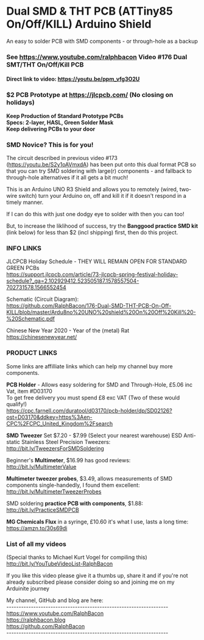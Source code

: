 # Dual SMD & THT PCB (ATTiny85 On/Off/KILL) Arduino Shield
An easy to solder PCB with SMD components - or through-hole as a backup

### See https://www.youtube.com/ralphbacon Video #176 Dual SMT/THT On/Off/Kill PCB
#### Direct link to video: https://youtu.be/ppm_vfg3O2U

### $2 PCB Prototype at https://jlcpcb.com/ (No closing on holidays)  
**Keep Production of Standard Prototype PCBs**  
**Specs: 2-layer, HASL, Green Solder Mask**  
**Keep delivering PCBs to your door**  

### SMD Novice? This is for you!

The circuit described in previous video #173 (https://youtu.be/S2y1oAVmxdA) has been put onto this dual format PCB so that you can try SMD soldering with large(r) components - and fallback to through-hole alternatives if it all gets a bit much!

This is an Arduino UNO R3 Shield and allows you to remotely (wired, two-wire switch) turn your Arduino on, off and kill it if it doesn't respond in a timely manner.

If I can do this with just one dodgy eye to solder with then you can too!

But, to increase the liklihood of success, try the **Banggood practice SMD kit** (link below) for less than $2 (incl shipping) first, then do this project.

### INFO LINKS

JLCPCB Holiday Schedule - THEY WILL REMAIN OPEN FOR STANDARD GREEN PCBs  
https://support.jlcpcb.com/article/73-jlcpcb-spring-festival-holiday-schedule?_ga=2.102929412.523505187.1578557504-702731578.1566552454

Schematic (Circuit Diagram):  
https://github.com/RalphBacon/176-Dual-SMD-THT-PCB-On-Off-KILL/blob/master/Ardu8no%20UNO%20shield%20On%20Off%20Kill%20-%20Schematic.pdf

Chinese New Year 2020 - Year of the (metal) Rat  
https://chinesenewyear.net/

### PRODUCT LINKS
Some links are affilliate links which can help my channel buy more components.

**PCB Holder** -  Allows easy soldering for SMD and Through-Hole, £5.06 inc Vat, item #D03170  
To get free delivery you must spend £8 exc VAT (Two of these would qualify!)  
https://cpc.farnell.com/duratool/d03170/pcb-holder/dp/SD02126?ost=D03170&ddkey=https%3Aen-CPC%2FCPC_United_Kingdom%2Fsearch  

**SMD Tweezer** Set $7.20 - $7.99 (Select your nearest warehouse) ESD Anti-static Stainless Steel Precision Tweezers:  
http://bit.ly/TweezersForSMDSoldering

Beginner's **Multimeter**, $16.99 has good reviews:  
http://bit.ly/MultimeterValue

**Multimeter tweezer probes**, $3.49, allows measurements of SMD components single-handedly, I found them excellent:  
http://bit.ly/MultimeterTweezerProbes

SMD soldering **practice PCB with components**, $1.88:  
http://bit.ly/PracticeSMDPCB

**MG Chemicals Flux** in a syringe, £10.60 it's what I use, lasts a long time:  
https://amzn.to/30s69di

### List of all my videos
(Special thanks to Michael Kurt Vogel for compiling this)  
http://bit.ly/YouTubeVideoList-RalphBacon

If you like this video please give it a thumbs up, share it and if you're not already subscribed please consider doing so and joining me on my Arduinite journey

My channel, GitHub and blog are here:  
\------------------------------------------------------------------  
https://www.youtube.com/RalphBacon  
https://ralphbacon.blog  
https://github.com/RalphBacon  
\------------------------------------------------------------------
